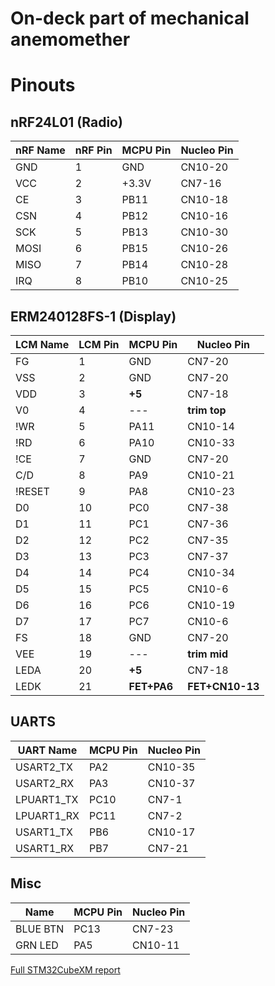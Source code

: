 On-deck part of mechanical anemomether
====


Pinouts
===

nRF24L01 (Radio)
---

|nRF Name | nRF Pin | MCPU Pin | Nucleo Pin |
|---------|---------|----------|------------|
| GND     |       1 | GND      | CN10-20    |
| VCC     |       2 | +3.3V    | CN7-16     |
| CE      |       3 | PB11     | CN10-18    |
| CSN     |       4 | PB12     | CN10-16    |
| SCK     |       5 | PB13     | CN10-30    |
| MOSI    |       6 | PB15     | CN10-26    |
| MISO    |       7 | PB14     | CN10-28    |
| IRQ     |       8 | PB10     | CN10-25    |

ERM240128FS-1 (Display)
---

| LCM Name  | LCM Pin | MCPU Pin  | Nucleo Pin     |
|-----------|---------|-----------|----------------|
| FG        |       1 | GND       | CN7-20         |
| VSS       |       2 | GND       | CN7-20         |
| VDD       |       3 |**+5**     | CN7-18         |
| V0        |       4 | ---       |**trim top**    |
| !WR       |       5 | PA11      | CN10-14        |
| !RD       |       6 | PA10      | CN10-33        |
| !CE       |       7 | GND       | CN7-20         |
| C/D       |       8 | PA9       | CN10-21        |
| !RESET    |       9 | PA8       | CN10-23        |
| D0        |      10 | PC0       | CN7-38         |
| D1        |      11 | PC1       | CN7-36         |
| D2        |      12 | PC2       | CN7-35         |
| D3        |      13 | PC3       | CN7-37         |
| D4        |      14 | PC4       | CN10-34        |
| D5        |      15 | PC5       | CN10-6         |
| D6        |      16 | PC6       | CN10-19        |
| D7        |      17 | PC7       | CN10-6         |
| FS        |      18 | GND       | CN7-20         |
| VEE       |      19 | ---       | **trim mid**   |
| LEDA      |      20 | **+5**    | CN7-18         |
| LEDK      |      21 |**FET+PA6**| **FET+CN10-13**|

UARTS 
---

| UART Name |  MCPU Pin | Nucleo Pin |
|-----------|-----------|------------|
| USART2_TX |  PA2	    | CN10-35    |
| USART2_RX |  PA3	    | CN10-37    |
| LPUART1_TX|  PC10     | CN7-1      |
| LPUART1_RX|  PC11     | CN7-2      |
| USART1_TX	|  PB6	    | CN10-17    |
| USART1_RX	|  PB7	    | CN7-21     |

Misc 
---
|      Name |  MCPU Pin | Nucleo Pin |
|-----------|-----------|------------|
|  BLUE BTN |  PC13	    | CN7-23     |  
|  GRN LED  |  PA5 	    | CN10-11    |  

[Full STM32CubeXM report](mech_deck_module.pdf)
